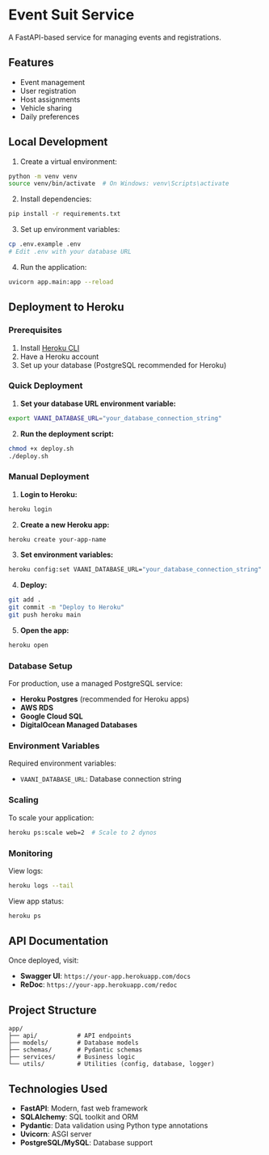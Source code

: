 # Event Suit Service

A FastAPI-based service for managing events and registrations.

## Features

- Event management
- User registration
- Host assignments
- Vehicle sharing
- Daily preferences

## Local Development

1. Create a virtual environment:
```bash
python -m venv venv
source venv/bin/activate  # On Windows: venv\Scripts\activate
```

2. Install dependencies:
```bash
pip install -r requirements.txt
```

3. Set up environment variables:
```bash
cp .env.example .env
# Edit .env with your database URL
```

4. Run the application:
```bash
uvicorn app.main:app --reload
```

## Deployment to Heroku

### Prerequisites

1. Install [Heroku CLI](https://devcenter.heroku.com/articles/heroku-cli)
2. Have a Heroku account
3. Set up your database (PostgreSQL recommended for Heroku)

### Quick Deployment

1. **Set your database URL environment variable:**
```bash
export VAANI_DATABASE_URL="your_database_connection_string"
```

2. **Run the deployment script:**
```bash
chmod +x deploy.sh
./deploy.sh
```

### Manual Deployment

1. **Login to Heroku:**
```bash
heroku login
```

2. **Create a new Heroku app:**
```bash
heroku create your-app-name
```

3. **Set environment variables:**
```bash
heroku config:set VAANI_DATABASE_URL="your_database_connection_string"
```

4. **Deploy:**
```bash
git add .
git commit -m "Deploy to Heroku"
git push heroku main
```

5. **Open the app:**
```bash
heroku open
```

### Database Setup

For production, use a managed PostgreSQL service:

- **Heroku Postgres** (recommended for Heroku apps)
- **AWS RDS**
- **Google Cloud SQL**
- **DigitalOcean Managed Databases**

### Environment Variables

Required environment variables:
- `VAANI_DATABASE_URL`: Database connection string

### Scaling

To scale your application:
```bash
heroku ps:scale web=2  # Scale to 2 dynos
```

### Monitoring

View logs:
```bash
heroku logs --tail
```

View app status:
```bash
heroku ps
```

## API Documentation

Once deployed, visit:
- **Swagger UI**: `https://your-app.herokuapp.com/docs`
- **ReDoc**: `https://your-app.herokuapp.com/redoc`

## Project Structure

```
app/
├── api/           # API endpoints
├── models/        # Database models
├── schemas/       # Pydantic schemas
├── services/      # Business logic
└── utils/         # Utilities (config, database, logger)
```

## Technologies Used

- **FastAPI**: Modern, fast web framework
- **SQLAlchemy**: SQL toolkit and ORM
- **Pydantic**: Data validation using Python type annotations
- **Uvicorn**: ASGI server
- **PostgreSQL/MySQL**: Database support
